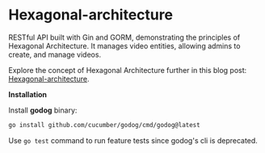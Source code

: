 # Hexagonal-architecture

RESTful API built with Gin and GORM, demonstrating the principles of Hexagonal Architecture. 
It manages video entities, allowing admins to create, and manage videos. 

Explore the concept of Hexagonal Architecture further in this blog post: 
[Hexagonal-architecture](https://medium.com/@yinebeb-tariku/hexagonal-architecture-93a946776242).

**Installation**

Install **godog** binary:
```bash
go install github.com/cucumber/godog/cmd/godog@latest
```

Use `go test` command to run feature tests since godog's cli is deprecated.
